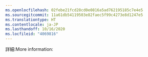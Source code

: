 ```yaml
---
ms.openlocfilehash: 02febe21fcd28cd0e0816a5ad762195185c7e4e5
ms.sourcegitcommit: 11a61db54119503e82faec5f99c4273e8d1247e5
ms.translationtype: HT
ms.contentlocale: ja-JP
ms.lasthandoff: 10/16/2020
ms.locfileid: "4069816"
---
```

<span data-ttu-id="dbbb2-101">詳細:</span><span class="sxs-lookup"><span data-stu-id="dbbb2-101">More information:</span></span>